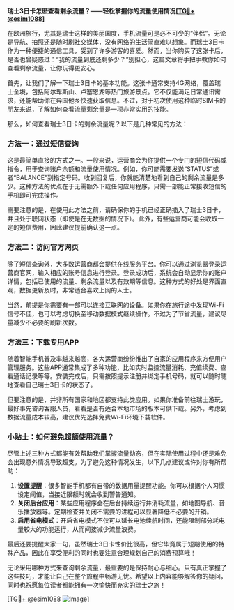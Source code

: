 **瑞士3日卡怎麽查看剩余流量？——轻松掌握你的流量使用情况[[TG💪+ @esim1088](https://t.me/s/esim1088)]**

在欧洲旅行，尤其是瑞士这样的美丽国度，手机流量可是必不可少的“伴侣”。无论是导航、拍照还是随时刷社交媒体，没有网络的生活简直难以想象。而瑞士3日卡作为一种便捷的通信工具，受到了许多游客的喜爱。然而，当你购买了这张卡后，是否也曾疑惑过：“我的流量到底还剩多少？”别担心，这篇文章将手把手教你如何查看剩余流量，让你玩得更安心。

首先，让我们了解一下瑞士3日卡的基本功能。这张卡通常支持4G网络，覆盖瑞士全境，包括阿尔卑斯山、卢塞恩湖等热门旅游景点。它不仅能满足日常通讯需求，还能帮助你在异国他乡快速获取信息。不过，对于初次使用这种临时SIM卡的朋友来说，了解如何查看流量剩余量是一项非常实用的技能。

那么，如何查看瑞士3日卡的剩余流量呢？以下是几种常见的方法：

### 方法一：通过短信查询
这是最简单直接的方式之一。一般来说，运营商会为你提供一个专门的短信代码或指令，用于查询账户余额和流量使用情况。例如，你可能需要发送“STATUS”或者“BALANCE”到指定号码。收到回复后，你就能清楚地看到自己的剩余流量是多少。这种方法的优点在于无需额外下载任何应用程序，只需一部能正常接收短信的手机即可完成操作。

需要注意的是，在使用此方法之前，请确保你的手机已经正确插入了瑞士3日卡，并且处于联网状态（即使是在无数据的情况下）。此外，有些运营商可能会收取一定的短信费用，因此建议提前确认这一点。

### 方法二：访问官方网页
除了短信查询外，大多数运营商都会提供在线服务平台。你可以通过浏览器登录运营商官网，输入相应的账号信息进行登录。登录成功后，系统会自动显示你的账户详情，包括已使用的流量、剩余流量以及有效期等信息。这种方式的好处是界面直观，数据更新及时，非常适合喜欢上网的人士。

当然，前提是你需要有一部可以连接互联网的设备。如果你在旅行途中发现Wi-Fi信号不佳，也可以考虑切换至移动数据模式继续操作。不过为了节省流量，建议尽量减少不必要的刷新次数。

### 方法三：下载专用APP
随着智能手机普及率越来越高，各大运营商纷纷推出了自家的应用程序来方便用户管理服务。这些APP通常集成了多种功能，比如实时监控流量消耗、充值续费、查看通话记录等等。安装完成后，只需按照提示注册并绑定手机号码，就可以随时随地查看自己瑞士3日卡的状态了。

但要注意的是，并非所有国家和地区都支持此类应用。如果你准备前往瑞士游玩，最好事先咨询客服人员，看看是否有适合本地市场的版本可供下载。另外，考虑到数据流量成本较高，建议优先选择免费Wi-Fi环境下载软件。

### 小贴士：如何避免超额使用流量？
尽管上述三种方式都能有效帮助我们掌握流量动态，但在实际使用过程中还是难免会出现意外情况导致超支。为了避免这种情况发生，以下几点建议或许对你有所帮助：

1. **设置提醒**：很多智能手机都有自带的数据用量提醒功能。你可以根据个人习惯设定阈值，当接近限额时就会收到警告通知。
2. **关闭后台应用**：某些应用程序会在后台持续运行并消耗流量，如地图导航、音乐播放器等。定期检查并关闭不需要的进程可以显著降低不必要的开销。
3. **启用省电模式**：开启省电模式不仅可以延长电池续航时间，还能限制部分耗电量较大的功能运行，从而间接减少流量浪费。

最后还要提醒大家一句，虽然瑞士3日卡性价比很高，但它毕竟属于短期使用的特殊产品，因此在享受便利的同时也要注意合理规划自己的消费预算哦！

无论采用哪种方式来查询剩余流量，最重要的是保持耐心与细心。只有真正掌握了这些技巧，才能让自己在整个旅程中畅游无忧。希望以上内容能够解答你的疑问，同时也祝愿每位读者都能拥有一次愉快而充实的瑞士之旅！

[[TG💪+ @esim1088](https://t.me/s/esim1088) ![Image](https://i.postimg.cc/4NQfJmqS/Snipaste-2025-05-13-00-14-12.png)]
